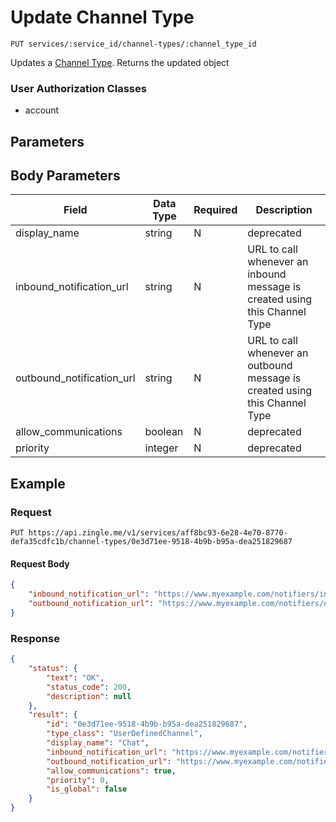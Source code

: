 # Update Channel Type

    PUT services/:service_id/channel-types/:channel_type_id
    
Updates a [Channel Type]. Returns the updated object 

### User Authorization Classes 
* account

## Parameters
## Body Parameters
Field | Data Type | Required | Description
--- | --- | --- | ---
display_name | string | N | deprecated
inbound_notification_url | string | N | URL to call whenever an inbound message is created using this Channel Type
outbound_notification_url | string | N | URL to call whenever an outbound message is created using this Channel Type
allow_communications | boolean | N | deprecated
priority | integer | N | deprecated

## Example
### Request

    PUT https://api.zingle.me/v1/services/aff8bc93-6e28-4e70-8770-defa35cdfc1b/channel-types/0e3d71ee-9518-4b9b-b95a-dea251829687

#### Request Body
```json 
{
    "inbound_notification_url": "https://www.myexample.com/notifiers/inbound-chat-notice",
    "outbound_notification_url": "https://www.myexample.com/notifiers/outbound-chat-notice"     
}    
```

### Response
``` json
{
    "status": {
        "text": "OK",
        "status_code": 200,
        "description": null
    },
    "result": {
        "id": "0e3d71ee-9518-4b9b-b95a-dea251829687",
        "type_class": "UserDefinedChannel",
        "display_name": "Chat",
        "inbound_notification_url": "https://www.myexample.com/notifiers/inbound-chat-notice",
        "outbound_notification_url": "https://www.myexample.com/notifiers/outbound-chat-notice",
        "allow_communications": true,
        "priority": 0,
        "is_global": false
    }   
}
```

[Channel Type]: README.md
